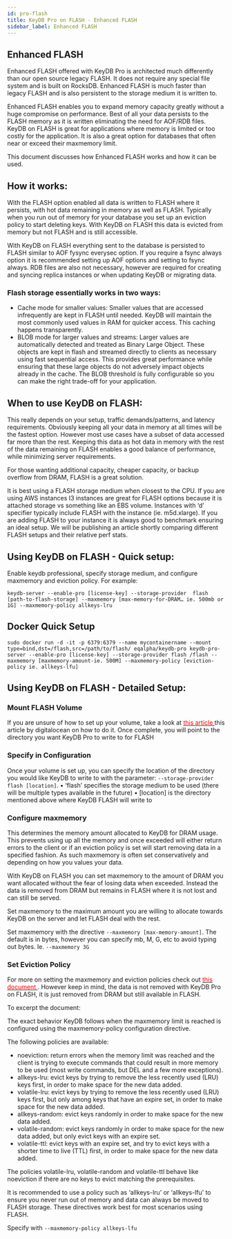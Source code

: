 ```yaml
---
id: pro-flash          
title: KeyDB Pro on FLASH - Enhanced FLASH
sidebar_label: Enhanced FLASH
---
```


<div id="blog_body">

## Enhanced FLASH

Enhanced FLASH offered with KeyDB Pro is architected much differently than our open source legacy FLASH. It does not require any special file system and is built on RocksDB. Enhanced FLASH is much faster than legacy FLASH and is also persistent to the storage medium it is written to.

Enhanced FLASH enables you to expand memory capacity greatly without a huge compromise on performance. Best of all your data persists to the FLASH memory as it is written eliminating the need for AOF/RDB files. KeyDB on FLASH is great for applications where memory is limited or too costly for the application. It is also a great option for databases that often near or exceed their maxmemory limit. 

This document discusses how Enhanced FLASH works and how it can be used.

## How it works:

With the FLASH option enabled all data is written to FLASH where it persists, with hot data remaining in memory as well as FLASH. Typically when you run out of memory for your database you set up an eviction policy to start deleting keys. With KeyDB on FLASH this data is evicted from memory but not FLASH and is still accessible.

With KeyDB on FLASH everything sent to the database is persisted to FLASH similar to AOF fysync everysec option. If you require a fsync always option it is recommended setting up AOF options and setting to fsync always. RDB files are also not necessary, however are required for creating and syncing replica instances or when updating KeyDB or migrating data.

### Flash storage essentially works in two ways:

* Cache mode for smaller values: Smaller values that are accessed infrequently are kept in FLASH until needed.  KeyDB will maintain the most commonly used values in RAM for quicker access.  This caching happens transparently.
* BLOB mode for larger values and streams: Larger values are automatically detected and treated as Binary Large Object.  These objects are kept in flash and streamed directly to clients as necessary using fast sequential access.  This provides great performance while ensuring that these large objects do not adversely impact objects already in the cache. The BLOB threshold is fully configurable so you can make the right trade-off for your application.  

## When to use KeyDB on FLASH:

This really depends on your setup, traffic demands/patterns, and latency requirements. Obviously keeping all your data in memory at all times will be the fastest option. However most use cases have a subset of data accessed far more than the rest. Keeping this data as hot data in memory with the rest of the data remaining on FLASH enables a good balance of performance, while minimizing server requirements.

For those wanting additional capacity, cheaper capacity, or backup overflow from DRAM, FLASH is a great solution.

It is best using a FLASH storage medium when closest to the CPU. If you are using AWS instances I3 instances are great for FLASH options because it is attached storage vs something like an EBS volume. Instances with ‘d’ specifier typically include FLASH with the instance (ie. m5d.xlarge). If you are adding FLASH to your instance it is always good to benchmark ensuring an ideal setup. We will be publishing an article shortly comparing different FLASH setups and their relative perf stats.

## Using KeyDB on FLASH - Quick setup: 

Enable keydb professional, specify storage medium, and configure maxmemory and eviction policy. For example:
``` 
keydb-server --enable-pro [license-key] --storage-provider  flash  [path-to-flash-storage] --maxmemory [max-memory-for-DRAM… ie. 500mb or 1G] --maxmemory-policy allkeys-lru
```

## Docker Quick Setup

```
sudo docker run -d -it -p 6379:6379 --name mycontainername --mount type=bind,dst=/flash,src=/path/to/flash/ eqalpha/keydb-pro keydb-pro-server --enable-pro [license-key] --storage-provider flash /flash --maxmemory [maxmemory-amount-ie. 500M] --maxmemory-policy [eviction-policy ie. allkeys-lfu]
```

## Using KeyDB on FLASH - Detailed Setup:

### Mount FLASH Volume

If you are unsure of how to set up your volume, take a look at <a href="https://www.digitalocean.com/community/tutorials/how-to-partition-and-format-storage-devices-in-linux"><span style="color:red"> this article </span></a>this article by digitalocean on how to do it. Once complete, you will point to the directory you want KeyDB Pro to write to for FLASH

### Specify in Configuration

Once your volume is set up, you can specify the location of the directory you would like KeyDB to write to with the parameter: `--storage-provider flash [location]`. 
•	‘flash’ specifies the storage medium to be used (there will be multiple types available in the future)
•	[location] is the directory mentioned above where KeyDB FLASH will write to

### Configure maxmemory

This determines the memory amount allocated to KeyDB for DRAM usage. This prevents using up all the memory and once exceeded will either return errors to the client or if an eviction policy is set will start removing data in a specified fashion. As such maxmemory is often set conservatively and depending on how you values your data.

With KeyDB on FLASH you can set maxmemory to the amount of DRAM you want allocated without the fear of losing data when exceeded. Instead the data is removed from DRAM but remains in FLASH where it is not lost and can still be served.

Set maxmemory to the maximum amount you are willing to allocate towards KeyDB on the server and let FLASH deal with the rest.

Set maxmemory with the directive `--maxmemory [max-memory-amount]`. The default is in bytes, however you can specify mb, M, G, etc to avoid typing out bytes. Ie. `--maxmemory 3G`

### Set Eviction Policy

For more on setting the maxmemory and eviction policies check out <a href="https://docs.keydb.dev/docs/lru-cache/"><span style="color:red"> this document </span></a>. However keep in mind, the data is not removed with KeyDB Pro on FLASH, it is just removed from DRAM but still available in FLASH.

To excerpt the document:

The exact behavior KeyDB follows when the maxmemory limit is reached is configured using the maxmemory-policy configuration directive.

The following policies are available:
* noeviction: return errors when the memory limit was reached and the client is trying to execute commands that could result in more memory to be used (most write commands, but DEL and a few more exceptions).
* allkeys-lru: evict keys by trying to remove the less recently used (LRU) keys first, in order to make space for the new data added.
* volatile-lru: evict keys by trying to remove the less recently used (LRU) keys first, but only among keys that have an expire set, in order to make space for the new data added.
* allkeys-random: evict keys randomly in order to make space for the new data added.
* volatile-random: evict keys randomly in order to make space for the new data added, but only evict keys with an expire set.
* volatile-ttl: evict keys with an expire set, and try to evict keys with a shorter time to live (TTL) first, in order to make space for the new data added.

The policies volatile-lru, volatile-random and volatile-ttl behave like noeviction if there are no keys to evict matching the prerequisites.

It is recommended to use a policy such as ‘allkeys-lru’ or ‘allkeys-lfu’ to ensure you never run out of memory and data can always be moved to FLASH storage. These directives work best for most scenarios using FLASH.

Specify with `--maxmemory-policy allkeys-lfu`

</div>
